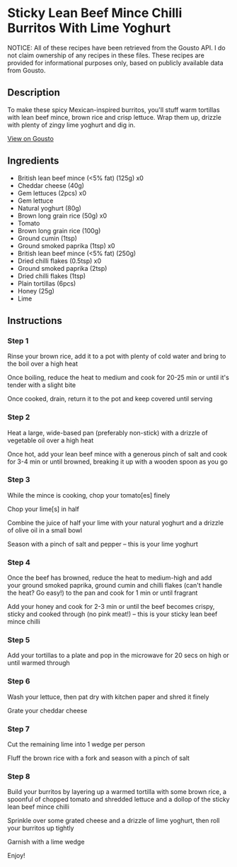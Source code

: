 # Sticky Lean Beef Mince Chilli Burritos With Lime Yoghurt

NOTICE: All of these recipes have been retrieved from the Gousto API. I do not claim ownership of any recipes in these files. These recipes are provided for informational purposes only, based on publicly available data from Gousto.

## Description

To make these spicy Mexican-inspired burritos, you'll stuff warm tortillas with lean beef mince, brown rice and crisp lettuce. Wrap them up, drizzle with plenty of zingy lime yoghurt and dig in.

[View on Gousto](https://www.gousto.co.uk/recipes/cookbook/sticky-chilli-lean-beef-burritos-with-lime-mayo)

## Ingredients

- British lean beef mince (<5% fat) (125g) x0
- Cheddar cheese (40g)
- Gem lettuces (2pcs) x0
- Gem lettuce
- Natural yoghurt (80g)
- Brown long grain rice (50g) x0
- Tomato
- Brown long grain rice (100g)
- Ground cumin (1tsp)
- Ground smoked paprika (1tsp) x0
- British lean beef mince (<5% fat) (250g)
- Dried chilli flakes (0.5tsp) x0
- Ground smoked paprika (2tsp)
- Dried chilli flakes (1tsp)
- Plain tortillas (6pcs)
- Honey (25g)
- Lime

## Instructions


### Step 1

Rinse your brown rice, add it to a pot with plenty of cold water and bring to the boil over a high heat

Once boiling, reduce the heat to medium and cook for 20-25 min or until it's tender with a slight bite

Once cooked, drain, return it to the pot and keep covered until serving


### Step 2

Heat a large, wide-based pan (preferably non-stick) with a drizzle of vegetable oil over a high heat

Once hot, add your lean beef mince with a generous pinch of salt and cook for 3-4 min or until browned, breaking it up with a wooden spoon as you go


### Step 3

While the mince is cooking, chop your tomato[es] finely

Chop your lime[s] in half

Combine the juice of half your lime with your natural yoghurt and a drizzle of olive oil in a small bowl

Season with a pinch of salt and pepper – this is your lime yoghurt


### Step 4

Once the beef has browned, reduce the heat to medium-high and add your ground smoked paprika, ground cumin and chilli flakes (can't handle the heat? Go easy!) to the pan and cook for 1 min or until fragrant

Add your honey and cook for 2-3 min or until the beef becomes crispy, sticky and cooked through (no pink meat!) – this is your sticky lean beef mince chilli


### Step 5

Add your tortillas to a plate and pop in the microwave for 20 secs on high or until warmed through


### Step 6

Wash your lettuce, then pat dry with kitchen paper and shred it finely

Grate your cheddar cheese


### Step 7

Cut the remaining lime into 1 wedge per person

Fluff the brown rice with a fork and season with a pinch of salt

### Step 8

Build your burritos by layering up a warmed tortilla with some brown rice, a spoonful of chopped tomato and shredded lettuce and a dollop of the sticky lean beef mince chilli

Sprinkle over some grated cheese and a drizzle of lime yoghurt, then roll your burritos up tightly

Garnish with a lime wedge

Enjoy!

